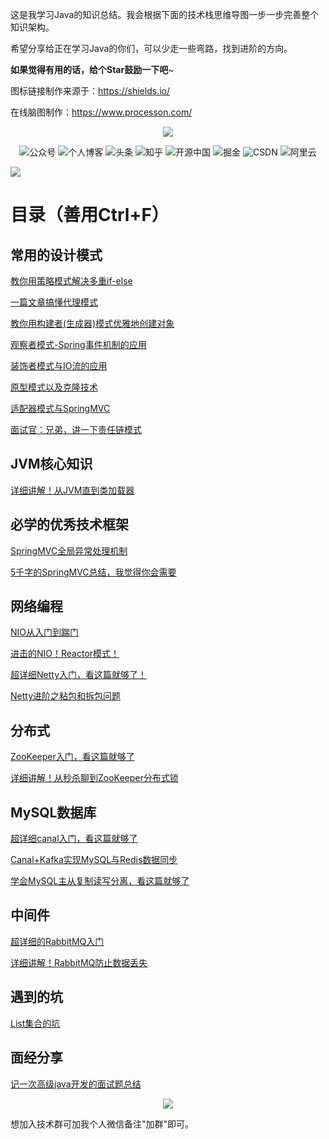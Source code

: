 这是我学习Java的知识总结。我会根据下面的技术栈思维导图一步一步完善整个知识架构。

希望分享给正在学习Java的你们，可以少走一些弯路，找到进阶的方向。

**如果觉得有用的话，给个Star鼓励一下吧**~

图标链接制作来源于：https://shields.io/

在线脑图制作：https://www.processon.com/

<p align="center">
    <img src="https://static.lovebilibili.com/github_index.jpg"/>
</p>

<p align="center">
    <a href="#微信" style="text-decoration:none;">
        <img src="https://img.shields.io/badge/WeChat-%E5%85%AC%E4%BC%97%E5%8F%B7-green" alt="公众号" />
    </a>
    <a href="https://me.lovebilibili.com/" target="_blank" style="text-decoration:none;">
        <img src="https://img.shields.io/badge/blog-%E4%B8%AA%E4%BA%BA%E5%8D%9A%E5%AE%A2-yellow" alt="个人博客" />
    </a>
    <a href="https://www.toutiao.com/c/user/104760648643/" target="_blank" style="text-decoration:none;">
        <img src="https://img.shields.io/badge/toutiao-%E5%A4%B4%E6%9D%A1-red" alt="头条" />
    </a>
    <a href="https://www.zhihu.com/people/niu-jiu-mu-74" target="_blank" style="text-decoration:none;">
        <img src="https://img.shields.io/badge/zhihu-%E7%9F%A5%E4%B9%8E-blue" alt="知乎" />
    </a>
    <a href="https://my.oschina.net/u/4606773" target="_blank" style="text-decoration:none;">
        <img src="https://img.shields.io/badge/oschina-%E5%BC%80%E6%BA%90%E4%B8%AD%E5%9B%BD-green" alt="开源中国" />
    </a>
    <a href="https://juejin.im/user/448256477237560" target="_blank" style="text-decoration:none;">
        <img src="https://img.shields.io/badge/juejin-%E6%8E%98%E9%87%91-blue" alt="掘金" />
    </a>
    <a href="https://blog.csdn.net/yehongzhi1994" target="_blank" style="text-decoration:none;">
        <img src="https://img.shields.io/badge/csdn-CSDN-red" alt="CSDN" />
    </a>
    <a href="https://developer.aliyun.com/profile/rkqynnyjf733q" target="_blank" style="text-decoration:none;">
        <img src="https://img.shields.io/badge/aliyun-%E9%98%BF%E9%87%8C%E4%BA%91-orange" alt="阿里云" />
    </a>
</p>

![](https://static.lovebilibili.com/mindmap_github_yasuo.png)

# 目录（善用Ctrl+F）

## 常用的设计模式

  <a href="https://mp.weixin.qq.com/s/lOIqwGiK5MjyhTwaq9NTvg" target="_blank">教你用策略模式解决多重if-else</a>
  
  <a href="https://mp.weixin.qq.com/s/OhcJR2eZgkiwkhrKeDiZFw" target="_blank">一篇文章搞懂代理模式</a>
  
  <a href="https://mp.weixin.qq.com/s/Dc0LUusdgTK8ugl7zsBjeA" target="_blank">教你用构建者(生成器)模式优雅地创建对象</a>
  
  <a href="https://mp.weixin.qq.com/s/OGUVfThGNz_pzlWmhwVm9w" target="_blank">观察者模式-Spring事件机制的应用</a>
  
  <a href="https://mp.weixin.qq.com/s/li7ySDSleiFH_b6PvPDaTQ" target="_blank">装饰者模式与IO流的应用</a>
  
  <a href="https://mp.weixin.qq.com/s/z-MGYFolFQXgiYp-hw5t5g" target="_blank">原型模式以及克隆技术</a>
  
  <a href="https://mp.weixin.qq.com/s/LDUJdTSU35HN4Y1geYV2yA" target="_blank">适配器模式与SpringMVC</a>
  
  <a href="https://mp.weixin.qq.com/s/FlA3BQ0KWe4jLrK14FVJTw" target="_blank">面试官：兄弟，讲一下责任链模式</a>

## JVM核心知识

  <a href="https://mp.weixin.qq.com/s/cA4VnufqC2MGqY_LnUoWiA" target="_blank">详细讲解！从JVM直到类加载器</a>

## 必学的优秀技术框架

  <a href="https://mp.weixin.qq.com/s/licKK-8n9N6LNWEkTtj-Aw" target="_blank">SpringMVC全局异常处理机制</a>
  
  <a href="https://mp.weixin.qq.com/s/yGP_34nilJp3QKyM3RaO2w" target="_blank">5千字的SpringMVC总结，我觉得你会需要</a>

## 网络编程

  <a href="https://mp.weixin.qq.com/s/GfV9w2B0mbT7PmeBS45xLw" target="_blank">NIO从入门到踹门</a>
  
  <a href="https://mp.weixin.qq.com/s/vWbbn1qXRFVva8Y9yET18Q" target="_blank">进击的NIO！Reactor模式！</a>
  
  <a href="https://mp.weixin.qq.com/s/Wj73aY-44MaoBuRaRR1ElQ" target="_blank">超详细Netty入门，看这篇就够了！</a>
  
  <a href="https://mp.weixin.qq.com/s/ng4uz902npl6vKSeuZKSNw" target="_blank">Netty进阶之粘包和拆包问题</a>

## 分布式

  <a href="https://mp.weixin.qq.com/s/BPiycGUGq61ZD63lm2ojoQ" target="_blank">ZooKeeper入门，看这篇就够了</a>
  
  <a href="https://mp.weixin.qq.com/s/fS-GlvOJNFRr4UGRlQC2mQ" target="_blank">详细讲解！从秒杀聊到ZooKeeper分布式锁</a>

## MySQL数据库

  <a href="https://mp.weixin.qq.com/s/Kb0pP8eWBl8zjn7scbUpWA" target="_blank">超详细canal入门，看这篇就够了</a>
  
  <a href="https://mp.weixin.qq.com/s/4-3AlDygYxFOUAw0iqAsqg" target="_blank">Canal+Kafka实现MySQL与Redis数据同步</a>
    
  <a href="https://mp.weixin.qq.com/s/Y1GY4OtpeGvv0U3HNbE9iA" target="_blank">学会MySQL主从复制读写分离，看这篇就够了</a>

## 中间件

  <a href="https://mp.weixin.qq.com/s/RhXe3cF_B3p78I2mEXY9EQ" target="_blank">超详细的RabbitMQ入门</a>
  
  <a href="https://mp.weixin.qq.com/s/KGCER3TWLT6Yk_UwsYJZyA" target="_blank">详细讲解！RabbitMQ防止数据丢失</a>
  
## 遇到的坑

  <a href="https://mp.weixin.qq.com/s/TJilUSaSVvjibhIivyJJwQ" target="_blank">List集合的坑</a>
  
## 面经分享

  <a href="https://mp.weixin.qq.com/s/AQtWzr1ceKZmAmIhnR4RdA" target="_blank">记一次高级java开发的面试题总结</a>
  
<p>
    <a name="微信"></a>
</p>

<p align="center">
    <img src="https://static.lovebilibili.com/dashacha_yasuo.png"/>
</p>

想加入技术群可加我个人微信备注"加群"即可。